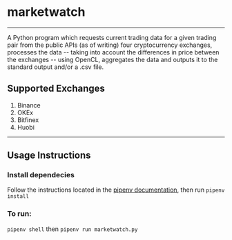 # marketwatch
---
A Python program which requests current trading data for a given trading pair from the public APIs (as of writing) four cryptocurrency exchanges, processes the data -- taking into account the differences in price between the exchanges -- using OpenCL, aggregates the data and outputs it to the standard output and/or a .csv file.

## Supported Exchanges
1. Binance
2. OKEx
3. Bitfinex
4. Huobi
---
## Usage Instructions
### Install dependecies
Follow the instructions located in the [pipenv documentation](https://docs.pipenv.org/install/), then run 
`pipenv install`
### To run:
`pipenv shell`
then
`pipenv run marketwatch.py`
